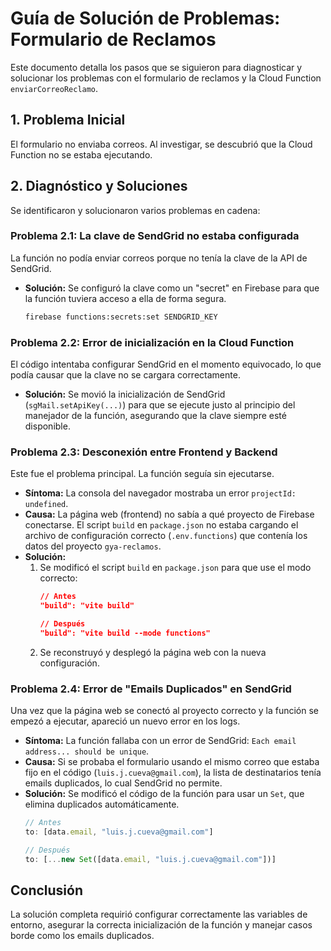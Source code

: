 # Guía de Solución de Problemas: Formulario de Reclamos

Este documento detalla los pasos que se siguieron para diagnosticar y solucionar los problemas con el formulario de reclamos y la Cloud Function `enviarCorreoReclamo`.

## 1. Problema Inicial

El formulario no enviaba correos. Al investigar, se descubrió que la Cloud Function no se estaba ejecutando.

## 2. Diagnóstico y Soluciones

Se identificaron y solucionaron varios problemas en cadena:

### Problema 2.1: La clave de SendGrid no estaba configurada

La función no podía enviar correos porque no tenía la clave de la API de SendGrid.

-   **Solución:** Se configuró la clave como un "secret" en Firebase para que la función tuviera acceso a ella de forma segura.
    ```bash
    firebase functions:secrets:set SENDGRID_KEY
    ```

### Problema 2.2: Error de inicialización en la Cloud Function

El código intentaba configurar SendGrid en el momento equivocado, lo que podía causar que la clave no se cargara correctamente.

-   **Solución:** Se movió la inicialización de SendGrid (`sgMail.setApiKey(...)`) para que se ejecute justo al principio del manejador de la función, asegurando que la clave siempre esté disponible.

### Problema 2.3: Desconexión entre Frontend y Backend

Este fue el problema principal. La función seguía sin ejecutarse.

-   **Síntoma:** La consola del navegador mostraba un error `projectId: undefined`.
-   **Causa:** La página web (frontend) no sabía a qué proyecto de Firebase conectarse. El script `build` en `package.json` no estaba cargando el archivo de configuración correcto (`.env.functions`) que contenía los datos del proyecto `gya-reclamos`.
-   **Solución:**
    1.  Se modificó el script `build` en `package.json` para que use el modo correcto:
        ```json
        // Antes
        "build": "vite build"

        // Después
        "build": "vite build --mode functions"
        ```
    2.  Se reconstruyó y desplegó la página web con la nueva configuración.

### Problema 2.4: Error de "Emails Duplicados" en SendGrid

Una vez que la página web se conectó al proyecto correcto y la función se empezó a ejecutar, apareció un nuevo error en los logs.

-   **Síntoma:** La función fallaba con un error de SendGrid: `Each email address... should be unique`.
-   **Causa:** Si se probaba el formulario usando el mismo correo que estaba fijo en el código (`luis.j.cueva@gmail.com`), la lista de destinatarios tenía emails duplicados, lo cual SendGrid no permite.
-   **Solución:** Se modificó el código de la función para usar un `Set`, que elimina duplicados automáticamente.
    ```javascript
    // Antes
    to: [data.email, "luis.j.cueva@gmail.com"]

    // Después
    to: [...new Set([data.email, "luis.j.cueva@gmail.com"])]
    ```

## Conclusión

La solución completa requirió configurar correctamente las variables de entorno, asegurar la correcta inicialización de la función y manejar casos borde como los emails duplicados.
